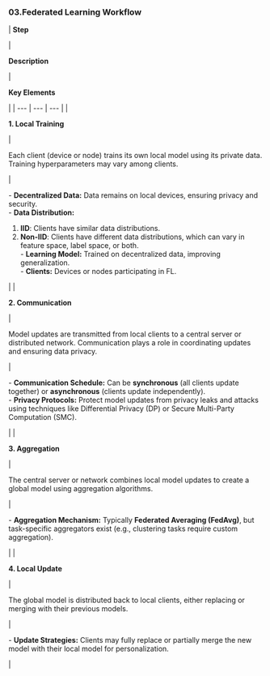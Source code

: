 ### **03.Federated Learning Workflow**

| 
**Step**

 | 

**Description**

 | 

**Key Elements**

 |
| --- | --- | --- |
| 

**1\. Local Training**

 | 

Each client (device or node) trains its own local model using its private data. Training hyperparameters may vary among clients.

 | 

\- **Decentralized Data:** Data remains on local devices, ensuring privacy and security.  
\- **Data Distribution:**  
1) **IID**: Clients have similar data distributions.  
2) **Non-IID**: Clients have different data distributions, which can vary in feature space, label space, or both.  
\- **Learning Model:** Trained on decentralized data, improving generalization.  
\- **Clients:** Devices or nodes participating in FL.

 |
| 

**2\. Communication**

 | 

Model updates are transmitted from local clients to a central server or distributed network. Communication plays a role in coordinating updates and ensuring data privacy.

 | 

\- **Communication Schedule:** Can be **synchronous** (all clients update together) or **asynchronous** (clients update independently).  
\- **Privacy Protocols:** Protect model updates from privacy leaks and attacks using techniques like Differential Privacy (DP) or Secure Multi-Party Computation (SMC).

 |
| 

**3\. Aggregation**

 | 

The central server or network combines local model updates to create a global model using aggregation algorithms.

 | 

\- **Aggregation Mechanism:** Typically **Federated Averaging (FedAvg)**, but task-specific aggregators exist (e.g., clustering tasks require custom aggregation).

 |
| 

**4\. Local Update**

 | 

The global model is distributed back to local clients, either replacing or merging with their previous models.

 | 

\- **Update Strategies:** Clients may fully replace or partially merge the new model with their local model for personalization.

 |